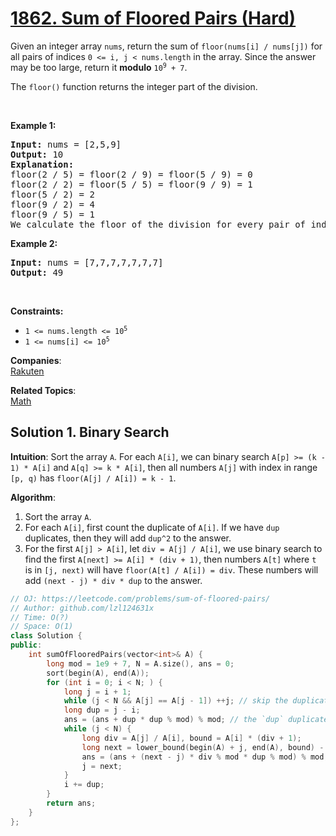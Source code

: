 # [1862. Sum of Floored Pairs (Hard)](https://leetcode.com/problems/sum-of-floored-pairs/)

<p>Given an integer array <code>nums</code>, return the sum of <code>floor(nums[i] / nums[j])</code> for all pairs of indices <code>0 &lt;= i, j &lt; nums.length</code> in the array. Since the answer may be too large, return it <strong>modulo</strong> <code>10<sup>9</sup> + 7</code>.</p>

<p>The <code>floor()</code> function returns the integer part of the division.</p>

<p>&nbsp;</p>
<p><strong>Example 1:</strong></p>

<pre><strong>Input:</strong> nums = [2,5,9]
<strong>Output:</strong> 10
<strong>Explanation:</strong>
floor(2 / 5) = floor(2 / 9) = floor(5 / 9) = 0
floor(2 / 2) = floor(5 / 5) = floor(9 / 9) = 1
floor(5 / 2) = 2
floor(9 / 2) = 4
floor(9 / 5) = 1
We calculate the floor of the division for every pair of indices in the array then sum them up.
</pre>

<p><strong>Example 2:</strong></p>

<pre><strong>Input:</strong> nums = [7,7,7,7,7,7,7]
<strong>Output:</strong> 49
</pre>

<p>&nbsp;</p>
<p><strong>Constraints:</strong></p>

<ul>
	<li><code>1 &lt;= nums.length &lt;= 10<sup>5</sup></code></li>
	<li><code>1 &lt;= nums[i] &lt;= 10<sup>5</sup></code></li>
</ul>


**Companies**:  
[Rakuten](https://leetcode.com/company/rakuten)

**Related Topics**:  
[Math](https://leetcode.com/tag/math/)

## Solution 1. Binary Search

**Intuition**: Sort the array `A`. For each `A[i]`, we can binary search `A[p] >= (k - 1) * A[i]` and `A[q] >= k * A[i]`, then all numbers `A[j]` with index in range `[p, q)` has `floor(A[j] / A[i]) = k - 1`.

**Algorithm**: 

1. Sort the array `A`. 
1. For each `A[i]`, first count the duplicate of `A[i]`. If we have `dup` duplicates, then they will add `dup^2` to the answer.
1. For the first `A[j] > A[i]`, let `div = A[j] / A[i]`, we use binary search to find the first `A[next] >= A[i] * (div + 1)`, then numbers `A[t]` where `t` is in `[j, next)` will have `floor(A[t] / A[i]) = div`. These numbers will add `(next - j) * div * dup` to the answer.

```cpp
// OJ: https://leetcode.com/problems/sum-of-floored-pairs/
// Author: github.com/lzl124631x
// Time: O(?)
// Space: O(1)
class Solution {
public:
    int sumOfFlooredPairs(vector<int>& A) {
        long mod = 1e9 + 7, N = A.size(), ans = 0;
        sort(begin(A), end(A));
        for (int i = 0; i < N; ) {
            long j = i + 1;
            while (j < N && A[j] == A[j - 1]) ++j; // skip the duplicates of `A[i]`
            long dup = j - i;
            ans = (ans + dup * dup % mod) % mod; // the `dup` duplicates add `dup * dup` to the answer
            while (j < N) {
                long div = A[j] / A[i], bound = A[i] * (div + 1);
                long next = lower_bound(begin(A) + j, end(A), bound) - begin(A); // find the first number `A[next] >= A[i] * (div + 1)`
                ans = (ans + (next - j) * div % mod * dup % mod) % mod; // Each A[t] (j <= t < next) will add `div * dup` to the answer.
                j = next;
            }
            i += dup;
        }
        return ans;
    }
};
```
